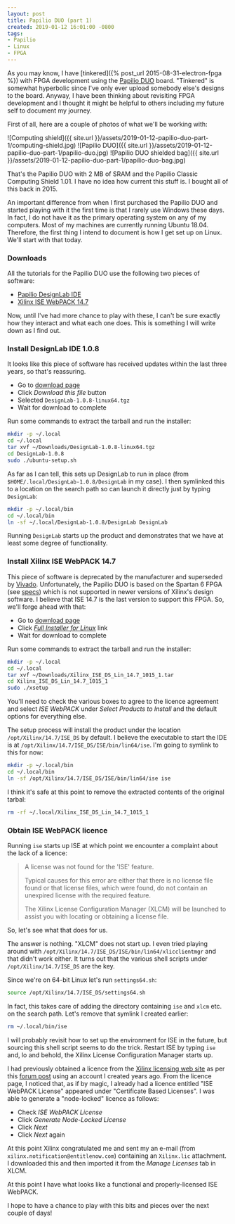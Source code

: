 ```yaml
---
layout: post
title: Papilio DUO (part 1)
created: 2019-01-12 16:01:00 -0800
tags:
- Papilio
- Linux
- FPGA
---
```

As you may know, I have [tinkered]({% post_url 2015-08-31-electron-fpga %}) with FPGA development using the [Papilio DUO][papilio] board. "Tinkered" is somewhat hyperbolic since I've only ever upload somebody else's designs to the board. Anyway, I have been thinking about revisiting FPGA development and I thought it might be helpful to others including my future self to document my journey.

First of all, here are a couple of photos of what we'll be working with:

![Computing shield]({{ site.url }}/assets/2019-01-12-papilio-duo-part-1/computing-shield.jpg)
![Papilio DUO]({{ site.url }}/assets/2019-01-12-papilio-duo-part-1/papilio-duo.jpg)
![Papilio DUO shielded bag]({{ site.url }}/assets/2019-01-12-papilio-duo-part-1/papilio-duo-bag.jpg)

That's the Papilio DUO with 2 MB of SRAM and the Papilio Classic Computing Shield 1.01. I have no idea how current this stuff is. I bought all of this back in 2015.

An important difference from when I first purchased the Papilio DUO and started playing with it the first time is that I rarely use Windows these days. In fact, I do not have it as the primary operating system on any of my computers. Most of my machines are currently running Ubuntu 18.04. Therefore, the first thing I intend to document is how I get set up on Linux. We'll start with that today.

### Downloads

All the tutorials for the Papilio DUO use the following two pieces of software:

* [Papilio DesignLab IDE][designlab-ide]
* [Xilinx ISE WebPACK 14.7][ise-webpack]

Now, until I've had more chance to play with these, I can't be sure exactly how they interact and what each one does. This is something I will write down as I find out.

### Install DesignLab IDE 1.0.8

It looks like this piece of software has received updates within the last three years, so that's reassuring.

* Go to [download page][designlab-ide]
* Click _Download this file_ button
* Selected `DesignLab-1.0.8-linux64.tgz`
* Wait for download to complete

Run some commands to extract the tarball and run the installer:

```bash
mkdir -p ~/.local
cd ~/.local
tar xvf ~/Downloads/DesignLab-1.0.8-linux64.tgz
cd DesignLab-1.0.8
sudo ./ubuntu-setup.sh
```

As far as I can tell, this sets up DesignLab to run in place (from `$HOME/.local/DesignLab-1.0.8/DesignLab` in my case). I then symlinked this to a location on the search path so can launch it directly just by typing `DesignLab`:

```bash
mkdir -p ~/.local/bin
cd ~/.local/bin
ln -sf ~/.local/DesignLab-1.0.8/DesignLab DesignLab
```

Running `DesignLab` starts up the product and demonstrates that we have at least some degree of functionality.

### Install Xilinx ISE WebPACK 14.7

This piece of software is deprecated by the manufacturer and superseded by [Vivado][vivado]. Unfortunately, the Papilio DUO is based on the Spartan 6 FPGA (see [specs][papilio-duo-hardware]) which is not supported in newer versions of Xilinx's design software. I believe that ISE 14.7 is the last version to support this FPGA. So, we'll forge ahead with that:

* Go to [download page][ise-webpack]
* Click [_Full Installer for Linux_][ise-webpack-linux] link
* Wait for download to complete

Run some commands to extract the tarball and run the installer:

```bash
mkdir -p ~/.local
cd ~/.local
tar xvf ~/Downloads/Xilinx_ISE_DS_Lin_14.7_1015_1.tar
cd Xilinx_ISE_DS_Lin_14.7_1015_1
sudo ./xsetup
```

You'll need to check the various boxes to agree to the licence agreement and select _ISE WebPACK_ under _Select Products to Install_ and the default options for everything else.

The setup process will install the product under the location `/opt/Xilinx/14.7/ISE_DS` by default. I believe the executable to start the IDE is at `/opt/Xilinx/14.7/ISE_DS/ISE/bin/lin64/ise`. I'm going to symlink to this for now:

```bash
mkdir -p ~/.local/bin
cd ~/.local/bin
ln -sf /opt/Xilinx/14.7/ISE_DS/ISE/bin/lin64/ise ise
```

I think it's safe at this point to remove the extracted contents of the original tarbal:

```bash
rm -rf ~/.local/Xilinx_ISE_DS_Lin_14.7_1015_1
```

### Obtain ISE WebPACK licence

Running `ise` starts up ISE at which point we encounter a complaint about the lack of a licence:

> A license was not found for the 'ISE' feature.
>
> Typical causes for this error are either that there is no license file found or that license files, which were found, do not contain an unexpired license with the required feature.
>
> The Xilinx License Configuration Manager (XLCM) will be launched to assist you with locating or obtaining a license file.

So, let's see what that does for us.

The answer is nothing. "XLCM" does not start up. I even tried playing around with `/opt/Xilinx/14.7/ISE_DS/ISE/bin/lin64/xlicclientmgr` and that didn't work either. It turns out that the various shell scripts under `/opt/Xilinx/14.7/ISE_DS` are the key.

Since we're on 64-bit Linux let's run `settings64.sh`:

```bash
source /opt/Xilinx/14.7/ISE_DS/settings64.sh
```

In fact, this takes care of adding the directory containing `ise` and `xlcm` etc. on the search path. Let's remove that symlink I created earlier:

```bash
rm ~/.local/bin/ise
```

I will probably revisit how to set up the environment for ISE in the future, but sourcing this shell script seems to do the trick. Restart ISE by typing `ise` and, lo and behold, the Xilinx License Configuration Manager starts up.

I had previously obtained a licence from the [Xilinx licensing web site][xilinx-getlicense] as per this [forum post][xilinx-forum-post] using an account I created years ago. From the licence page, I noticed that, as if by magic, I already had a licence entitled "ISE WebPACK License" appeared under "Certificate Based Licenses". I was able to generate a "node-locked" licence as follows:

* Check _ISE WebPACK License_
* Click _Generate Node-Locked License_
* Click _Next_
* Click _Next_ again

At this point Xilinx congratulated me and sent my an e-mail (from `xilinx.notification@entitlenow.com`) containing an `Xilinx.lic` attachment. I downloaded this and then imported it from the _Manage Licenses_ tab in XLCM.

At this point I have what looks like a functional and properly-licensed ISE WebPACK.

I hope to have a chance to play with this bits and pieces over the next couple of days!

[designlab-ide]: http://forum.gadgetfactory.net/files/file/236-papilio-designlab-ide/
[ise-webpack]: https://www.xilinx.com/support/download/index.html/content/xilinx/en/downloadNav/design-tools/v2012_4---14_7.html
[ise-webpack-linux]: https://www.xilinx.com/member/forms/download/xef.html?filename=Xilinx_ISE_DS_Lin_14.7_1015_1.tar
[papilio]: http://papilio.cc/
[papilio-duo-hardware]: http://papilio.cc/index.php?n=Papilio.PapilioDUOHardwareGuide
[vivado]: https://www.xilinx.com/products/design-tools/vivado.html
[xilinx-forum-post]: https://forums.xilinx.com/t5/Installation-and-Licensing/Finding-ISE-webpack-license/td-p/758406
[xilinx-getlicense]: http://www.xilinx.com/getlicense
